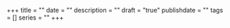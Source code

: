 +++
title = ""
date = ""
description = ""
draft = "true"
publishdate = ""
tags = []
series = ""
+++
